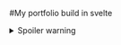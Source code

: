 #My portfolio build in svelte

<details>
  <summary>Spoiler warning</summary>
  
  The [website](https://boutvalentin.com) is in construction like this readme.
  
</details>